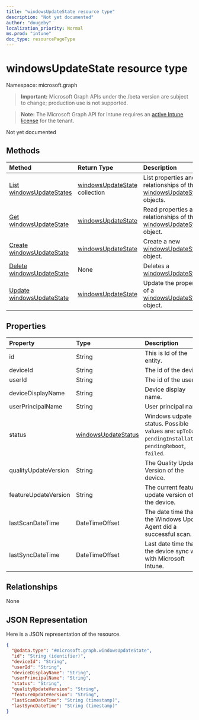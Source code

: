 ```yaml
---
title: "windowsUpdateState resource type"
description: "Not yet documented"
author: "dougeby"
localization_priority: Normal
ms.prod: "intune"
doc_type: resourcePageType
---
```


# windowsUpdateState resource type

Namespace: microsoft.graph

> **Important:** Microsoft Graph APIs under the /beta version are subject to change; production use is not supported.

> **Note:** The Microsoft Graph API for Intune requires an [active Intune license](https://go.microsoft.com/fwlink/?linkid=839381) for the tenant.

Not yet documented

## Methods
|Method|Return Type|Description|
|:---|:---|:---|
|[List windowsUpdateStates](../api/intune-shared-windowsupdatestate-list.md)|[windowsUpdateState](../resources/intune-shared-windowsupdatestate.md) collection|List properties and relationships of the [windowsUpdateState](../resources/intune-shared-windowsupdatestate.md) objects.|
|[Get windowsUpdateState](../api/intune-shared-windowsupdatestate-get.md)|[windowsUpdateState](../resources/intune-shared-windowsupdatestate.md)|Read properties and relationships of the [windowsUpdateState](../resources/intune-shared-windowsupdatestate.md) object.|
|[Create windowsUpdateState](../api/intune-shared-windowsupdatestate-create.md)|[windowsUpdateState](../resources/intune-shared-windowsupdatestate.md)|Create a new [windowsUpdateState](../resources/intune-shared-windowsupdatestate.md) object.|
|[Delete windowsUpdateState](../api/intune-shared-windowsupdatestate-delete.md)|None|Deletes a [windowsUpdateState](../resources/intune-shared-windowsupdatestate.md).|
|[Update windowsUpdateState](../api/intune-shared-windowsupdatestate-update.md)|[windowsUpdateState](../resources/intune-shared-windowsupdatestate.md)|Update the properties of a [windowsUpdateState](../resources/intune-shared-windowsupdatestate.md) object.|

## Properties
|Property|Type|Description|
|:---|:---|:---|
|id|String|This is Id of the entity.|
|deviceId|String|The id of the device.|
|userId|String|The id of the user.|
|deviceDisplayName|String|Device display name.|
|userPrincipalName|String|User principal name.|
|status|[windowsUpdateStatus](../resources/intune-shared-windowsupdatestatus.md)|Windows udpate status. Possible values are: `upToDate`, `pendingInstallation`, `pendingReboot`, `failed`.|
|qualityUpdateVersion|String|The Quality Update Version of the device.|
|featureUpdateVersion|String|The current feature update version of the device.|
|lastScanDateTime|DateTimeOffset|The date time that the Windows Update Agent did a successful scan.|
|lastSyncDateTime|DateTimeOffset|Last date time that the device sync with with Microsoft Intune.|

## Relationships
None

## JSON Representation
Here is a JSON representation of the resource.
<!-- {
  "blockType": "resource",
  "keyProperty": "id",
  "@odata.type": "microsoft.graph.windowsUpdateState"
}
-->
``` json
{
  "@odata.type": "#microsoft.graph.windowsUpdateState",
  "id": "String (identifier)",
  "deviceId": "String",
  "userId": "String",
  "deviceDisplayName": "String",
  "userPrincipalName": "String",
  "status": "String",
  "qualityUpdateVersion": "String",
  "featureUpdateVersion": "String",
  "lastScanDateTime": "String (timestamp)",
  "lastSyncDateTime": "String (timestamp)"
}
```




